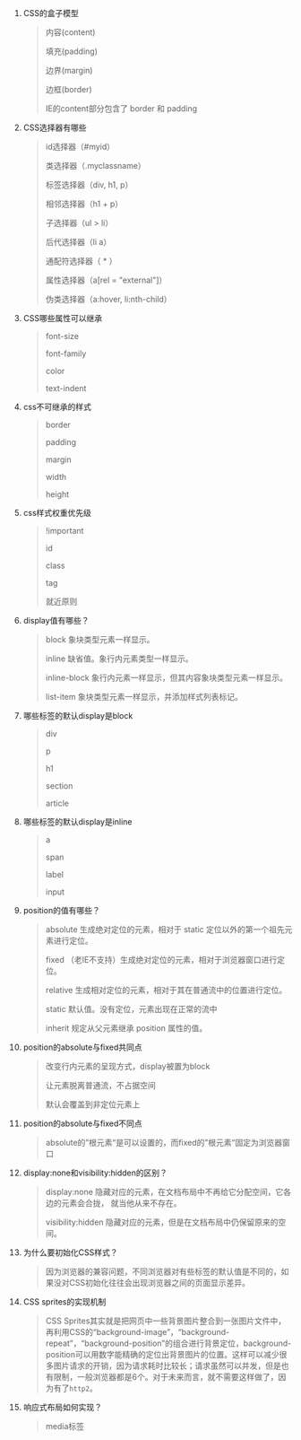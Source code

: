 1. CSS的盒子模型
    
    > 内容(content)
    > 
    > 填充(padding)
    > 
    > 边界(margin)
    > 
    > 边框(border)
    > 
    > IE的content部分包含了 border 和 padding
    
2. CSS选择器有哪些

    > id选择器（#myid）
    >
    > 类选择器（.myclassname）
    >
    > 标签选择器（div, h1, p）
    >
    > 相邻选择器（h1 + p）
    >
    > 子选择器（ul > li）
    >
    > 后代选择器（li a）
    >
    > 通配符选择器（ * ）
    >
    > 属性选择器（a[rel = "external"]）
    >
    > 伪类选择器（a:hover, li:nth-child）
    
3. CSS哪些属性可以继承

    > font-size
    >
    > font-family
    >
    > color
    >
    > text-indent
    
4. css不可继承的样式

    > border
    >
    > padding
    >
    > margin
    >
    > width
    >
    > height
    
5. css样式权重优先级

    > !important
    >
    > id
    >
    > class
    >
    > tag
    > 
    > 就近原则
    
6. display值有哪些？

    > block 象块类型元素一样显示。
    >
    > inline 缺省值。象行内元素类型一样显示。
    >
    > inline-block 象行内元素一样显示，但其内容象块类型元素一样显示。
    >
    > list-item 象块类型元素一样显示，并添加样式列表标记。
    
7. 哪些标签的默认display是block

    > div
    >
    > p
    >
    > h1
    >
    > section
    >
    > article
    
8. 哪些标签的默认display是inline
    
    > a
    >
    > span
    >
    > label
    >
    > input
    
9. position的值有哪些？

    > absolute 生成绝对定位的元素，相对于 static 定位以外的第一个祖先元素进行定位。 
    > 
    > fixed （老IE不支持）生成绝对定位的元素，相对于浏览器窗口进行定位。 
    >
    > relative 生成相对定位的元素，相对于其在普通流中的位置进行定位。 
    >
    > static 默认值。没有定位，元素出现在正常的流中
    >
    > inherit 规定从父元素继承 position 属性的值。
    
10. position的absolute与fixed共同点

    > 改变行内元素的呈现方式，display被置为block
    > 
    > 让元素脱离普通流，不占据空间
    > 
    > 默认会覆盖到非定位元素上
    
11. position的absolute与fixed不同点

    > absolute的”根元素“是可以设置的，而fixed的”根元素“固定为浏览器窗口
    
12. display:none和visibility:hidden的区别？

    > display:none  隐藏对应的元素，在文档布局中不再给它分配空间，它各边的元素会合拢，
    > 就当他从来不存在。
    > 
    > visibility:hidden  隐藏对应的元素，但是在文档布局中仍保留原来的空间。
    
13. 为什么要初始化CSS样式？

    > 因为浏览器的兼容问题，不同浏览器对有些标签的默认值是不同的，如果没对CSS初始化往往会出现浏览器之间的页面显示差异。
    
14. CSS sprites的实现机制

    > CSS Sprites其实就是把网页中一些背景图片整合到一张图片文件中，再利用CSS的“background-image”，“background-repeat”，“background-position”的组合进行背景定位，background-position可以用数字能精确的定位出背景图片的位置。这样可以减少很多图片请求的开销，因为请求耗时比较长；请求虽然可以并发，但是也有限制，一般浏览器都是6个。对于未来而言，就不需要这样做了，因为有了`http2`。

15. 响应式布局如何实现？

    > media标签
    
